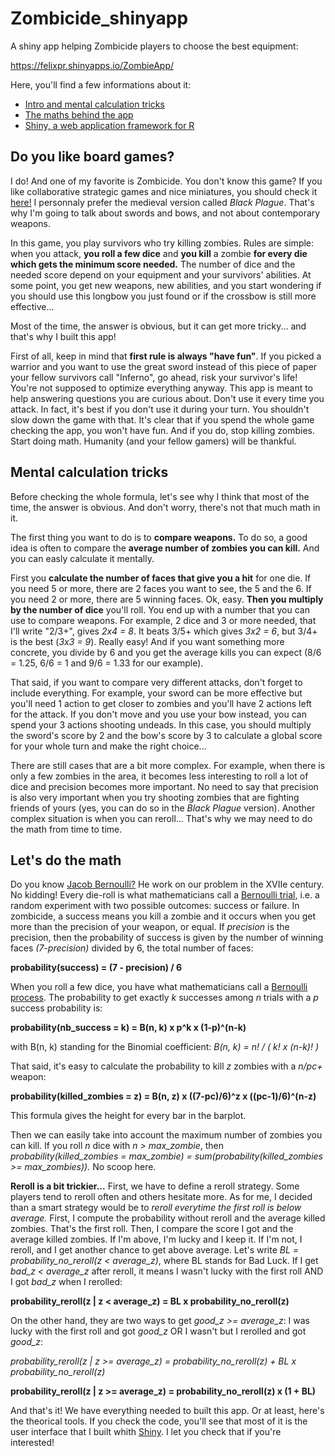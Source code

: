 # Zombicide_shinyapp
A shiny app helping Zombicide players to choose the best equipment:

https://felixpr.shinyapps.io/ZombieApp/

Here, you'll find a few informations about it:
 - [Intro and mental calculation tricks](https://github.com/FelixPr/Zombicide_shinyapp#do-you-like-board-games)
 - [The maths behind the app](https://github.com/FelixPr/Zombicide_shinyapp#lets-do-the-math)
 - [Shiny, a web application framework for R](https://shiny.rstudio.com/)

## Do you like board games?
I do! And one of my favorite is Zombicide. You don't know this game? If you like collaborative strategic games and nice miniatures, you should check it [here!](https://zombicide.com/en/ "zombicide.com") I personnaly prefer the medieval version called *Black Plague*. That's why I'm going to talk about swords and bows, and not about contemporary weapons. 

In this game, you play survivors who try killing zombies. Rules are simple: when you attack, **you roll a few dice** and **you kill** a zombie **for every die which gets the minimum score needed.** The number of dice and the needed score depend on your equipment and your survivors' abilities. At some point, you get new weapons, new abilities, and you start wondering if you should use this longbow you just found or if the crossbow is still more effective...

Most of the time, the answer is obvious, but it can get more tricky... and that's why I built this app!

First of all, keep in mind that **first rule is always __"have fun"__**. If you picked a warrior and you want to use the great sword instead of this piece of paper your fellow survivors call "Inferno", go ahead, risk your survivor's life! You're not supposed to optimize everything anyway. This app is meant to help answering questions you are curious about. Don't use it every time you attack.
In fact, it's best if you don't use it during your turn. You shouldn't slow down the game with that. It's clear that if you spend the whole game checking the app, you won't have fun. And if you do, stop killing zombies. Start doing math. Humanity (and your fellow gamers) will be thankful.

## Mental calculation tricks
Before checking the whole formula, let's see why I think that most of the time, the answer is obvious. And don't worry, there's not that much math in it.

The first thing you want to do is to **compare weapons.** To do so, a good idea is often to compare the **average number of zombies you can kill.** And you can easly calculate it mentally.

First you **calculate the number of faces that give you a hit** for one die. If you need 5 or more, there are 2 faces you want to see, the 5 and the 6. If you need 2 or more, there are 5 winning faces. Ok, easy. **Then you multiply by the number of dice** you'll roll. You end up with a number that you can use to compare weapons.
For example, 2 dice and 3 or more needed, that I'll write "2/3+", gives *2x4 = _8_*. It beats 3/5+ which gives *3x2 = _6_*, but 3/4+ is the best (*3x3 = 9*). Really easy!
And if you want something more concrete, you divide by 6 and you get the average kills you can expect (8/6 = 1.25, 6/6 = 1 and 9/6 = 1.33 for our example).

That said, if you want to compare very different attacks, don't forget to include everything. For example, your sword can be more effective but you'll need 1 action to get closer to zombies and you'll have 2 actions left for the attack. If you don't move and you use your bow instead, you can spend your 3 actions shooting undeads. In this case, you should multiply the sword's score by 2 and the bow's score by 3 to calculate a global score for your whole turn and make the right choice...

There are still cases that are a bit more complex. For example, when there is only a few zombies in the area, it becomes less interesting to roll a lot of dice and precision becomes more important. No need to say that precision is also very important when you try shooting zombies that are fighting  friends of yours (yes, you can do so in the *Black Plague* version). Another complex situation is when you can reroll... That's why we may need to do the math from time to time.

## Let's do the math
Do you know [Jacob Bernoulli?](https://en.wikipedia.org/wiki/Jacob_Bernoulli "Check on Wikipedia") He work on our problem in the XVIIe century. No kidding!
Every die-roll is what mathematicians call a [Bernoulli trial](https://en.wikipedia.org/wiki/Bernoulli_trial "Check on Wikipedia"), i.e. a random experiment with two possible outcomes: success or failure. In zombicide, a success means you kill a zombie and it occurs when you get more than the precision of your weapon, or equal. If *precision* is the precision, then the probability of success is given by the number of winning faces *(7-precision)* divided by 6, the total number of faces:

   **probability(success) = (7 - precision) / 6**

When you roll a few dice, you have what mathematicians call a [Bernoulli process](https://en.wikipedia.org/wiki/Bernoulli_process "Check on Wikipedia"). The probability to get exactly *k* successes among *n* trials with a *p* success probability is:

   **probability(nb_success = k) = B(n, k) x p^k x (1-p)^(n-k)**
   
   with B(n, k) standing for the Binomial coefficient: *B(n, k) = n! / ( k! x (n-k)! )*
 
 That said, it's easy to calculate the probability to kill *z* zombies with a *n/pc+* weapon:
 
   **probability(killed_zombies = z) = B(n, z) x ((7-pc)/6)^z x ((pc-1)/6)^(n-z)**
   
This formula gives the height for every bar in the barplot.

Then we can easily take into account the maximum number of zombies you can kill. If you roll *n* dice with *n > max_zombie*, then *probability(killed_zombies = max_zombie) = sum(probability(killed_zombies >= max_zombies)).* No scoop here.

**Reroll is a bit trickier...** First, we have to define a reroll strategy. Some players tend to reroll often and others hesitate more. As for me, I decided than a smart strategy would be to *reroll everytime the first roll is below average.* First, I compute the probability without reroll and the average killed zombies. That's the first roll.
Then, I compare the score I got and the average killed zombies. If I'm above, I'm lucky and I keep it. If I'm not, I reroll, and I get another chance to get above average.
Let's write *BL = probability_no_reroll(z < average_z)*, where BL stands for Bad Luck. If I get *bad_z < average_z* after reroll, it means I wasn't lucky with the first roll AND I got *bad_z* when I rerolled: 

   **probability_reroll(z | z < average_z) = BL x probability_no_reroll(z)**

On the other hand, they are two ways to get *good_z >= average_z*: I was lucky with the first roll and got *good_z* OR I wasn't but I rerolled and got *good_z*:  

   *probability_reroll(z | z >= average_z) = probability_no_reroll(z) + BL x probability_no_reroll(z)*
   
   **probability_reroll(z | z >= average_z) = probability_no_reroll(z) x (1 + BL)**

And that's it! We have everything needed to built this app. Or at least, here's the theorical tools. If you check the code, you'll see that most of it is the user interface that I built whith [Shiny](https://shiny.rstudio.com/). I let you check that if you're interested! 
